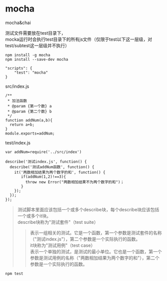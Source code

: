 # mocha
mocha&amp;chai

测试文件需要放在test目录下，<br>
mocka运行时会执行test目录下的所有js文件（仅限于test以下这一层级，对test/subtest这一层级并不执行）

```
npm install -g mocha
npm install --save-dev mocha
```
```
"scripts": {
    "test": "mocha"
}
```

src/index.js
```
/**
 * 加法函数
 * @param {第一个数} a
 * @param {第二个数} b
 */
function addNum(a,b){
  return a+b;
}
module.exports=addNum;
```

test/index.js
```
var addNum=require('../src/index')

describe('测试index.js', function() {
  describe('测试addNum函数', function() {
    it('两数相加结果为两个数字的和', function() {
       if(addNum(1,2)!==3){
         throw new Error("两数相加结果不为两个数字的和")；
       }
    });
  });
});
```
> 测试脚本里面应该包括一个或多个describe块，每个describe块应该包括一个或多个it块。<br>
> describe块称为"测试套件"（test suite）<br>
>> 表示一组相关的测试。它是一个函数，第一个参数是测试套件的名称（"测试index.js"），第二个参数是一个实际执行的函数。<br>
> it块称为"测试用例"（test case）<br>
>> 表示一个单独的测试，是测试的最小单位。它也是一个函数，第一个参数是测试用例的名称（"两数相加结果为两个数字的和"），第二个参数是一个实际执行的函数。

```
npm test
```